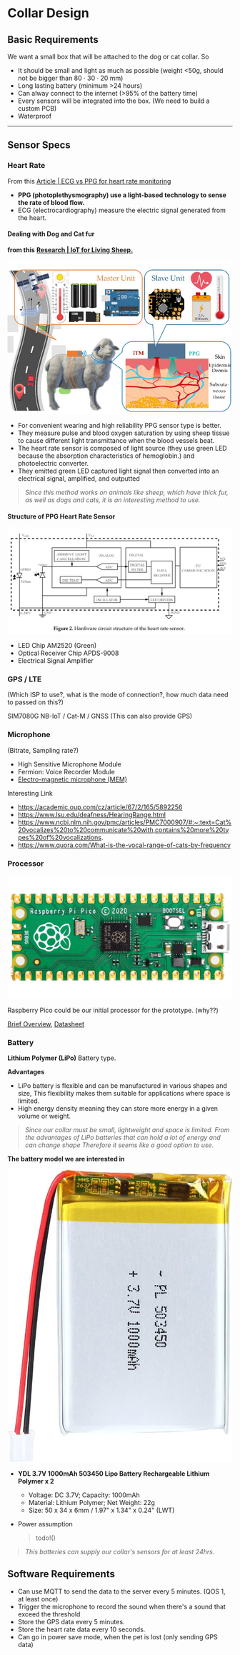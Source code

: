 # Collar Design

## Basic Requirements

We want a small box that will be attached to the dog or cat collar. So

- It should be small and light as much as possible (weight <50g, should not be bigger than 80 · 30 · 20 mm)
- Long lasting battery (minimum >24 hours)
- Can alway connect to the internet (>95% of the battery time)
- Every sensors will be integrated into the box. (We need to build a custom PCB)
- Waterproof

<hr>

## Sensor Specs

### Heart Rate
From this [Article | ECG vs PPG for heart rate monitoring](https://neurosky.com/2015/01/ecg-vs-ppg-for-heart-rate-monitoring-which-is-best/)
- **PPG (photoplethysmography) use a light-based technology to sense the rate of blood flow.**
- ECG (electrocardiography) measure the electric signal generated from the heart.

#### **Dealing with Dog and Cat fur**

**from this** [**Research | IoT for Living Sheep.**](https://www.researchgate.net/publication/332477439_WSMS_Wearable_Stress_Monitoring_System_based_on_IoT_Multi-Sensor_Platform_for_Living_Sheep_Transportation)

![](../images/ppg-sheep.PNG)

- For convenient wearing and high reliability PPG sensor type is better.
- They measure pulse and blood oxygen saturation by using sheep tissue to cause different light transmittance when the blood vessels beat.
- The heart rate sensor is composed of light source (they use green LED because the absorption characteristics of hemoglobin.) and photoelectric converter.
- They emitted green LED captured light signal then converted into an electrical signal, amplified, and outputted

> *Since this method works on animals like sheep, which have thick fur, as well as dogs and cats, it is an interesting method to use.* 

#### **Structure of PPG Heart Rate Sensor**
![](../images/ppg-sheep-2.PNG)

- LED Chip AM2520 (Green)
- Optical Receiver Chip APDS-9008
- Electrical Signal Amplifier



### GPS / LTE

(Which ISP to use?, what is the mode of connection?, how much data need to passed on this?)

SIM7080G NB-IoT / Cat-M / GNSS (This can also provide GPS)


### Microphone

(Bitrate, Sampling rate?)

- High Sensitive Microphone Module
- Fermion: Voice Recorder Module 
- [Electro-magnetic microphone (MEM)](https://youtu.be/wQkrD2D-XFA?si=1bjIS1xrrbElS7r1)

Interesting Link
- https://academic.oup.com/cz/article/67/2/165/5892256
- https://www.lsu.edu/deafness/HearingRange.html
- https://www.ncbi.nlm.nih.gov/pmc/articles/PMC7000907/#:~:text=Cat%20vocalizes%20to%20communicate%20with,contains%20more%20types%20of%20vocalizations.
- https://www.quora.com/What-is-the-vocal-range-of-cats-by-frequency


### Processor
![](../images/pico.jpg)

Raspberry Pico could be our initial processor for the prototype. (why??)

[Brief Overview](https://datasheets.raspberrypi.com/pico/pico-product-brief.pdf), 
[Datasheet](https://datasheets.raspberrypi.com/pico/pico-datasheet.pdf)


### Battery

**Lithium Polymer (LiPo)** Battery type.

**Advantages**
- LiPo battery is flexible and can be manufactured in various shapes and size, This flexibility makes them suitable for applications where space is limited.
- High energy density meaning they can store more energy in a given volume or weight.

> *Since our collar must be small, lightweight and space is limited. From the advantages of LiPo batteries that can hold a lot of energy and can change shape Therefore it seems like a good option to use.*

**The battery model we are interested in**

![](../images/lipo-bat.jpg)
- **YDL 3.7V 1000mAh 503450 Lipo Battery Rechargeable Lithium Polymer x 2**
    - Voltage: DC 3.7V; Capacity: 1000mAh
    - Material: Lithium Polymer; Net Weight: 22g
    - Size: 50 x 34 x 6mm / 1.97" x 1.34" x 0.24" (LWT)

- Power assumption
    > todo!()

> *This batteries can supply our collar's sensors for at least 24hrs.*

## Software Requirements 
- Can use MQTT to send the data to the server every 5 minutes. (QOS 1, at least once)
- Trigger the microphone to record the sound when there's a sound that exceed the threshold
- Store the GPS data every 5 minutes.
- Store the heart rate data every 10 seconds.
- Can go in power save mode, when the pet is lost (only sending GPS data)

